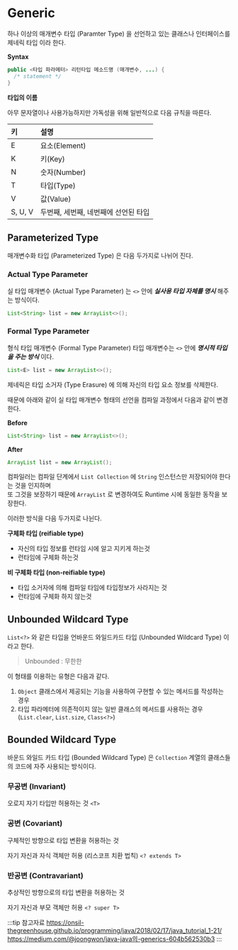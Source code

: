 # Generic

하나 이상의 매개변수 타입 (Paramter Type) 을 선언하고 있는 클래스나 인터페이스를 제네릭 타입 이라 한다.

**Syntax**

```java
public <타입 파라메터> 리턴타입 메소드명 (매개변수, ...) {
  /* statement */
}
```

**타입의 이름**

아무 문자열이나 사용가능하지만 가독성을 위해 일반적으로 다음 규칙을 따른다.

|키|설명|
|:--|:--|
|E|요소(Element)|
|K|키(Key)|
|N|숫자(Number)|
|T|타입(Type)|
|V|값(Value)|
|S, U, V|두번째, 세번째, 네번째에 선언된 타입|

## Parameterized Type

매개변수화 타입 (Parameterized Type) 은 다음 두가지로 나뉘어 진다.

### Actual Type Parameter

실 타입 매개변수 (Actual Type Parameter) 는 `<>` 안에 _**실사용 타입 자체를 명시**_ 해주는 방식이다.

```java
List<String> list = new ArrayList<>();
```

### Formal Type Parameter

형식 타입 매개변수 (Formal Type Parameter) 타입 매개변수는 `<>` 안에 _**명시적 타입을 주는 방식**_ 이다.

```java
List<E> list = new ArrayList<>();
```

제네릭은 타입 소거자 (Type Erasure) 에 의해 자신의 타입 요소 정보를 삭제한다.

때문에 아래와 같이 실 타입 매개변수 형태의 선언을 컴파일 과정에서 다음과 같이 변경한다.

**Before**

```java
List<String> list = new ArrayList<>();
```

**After**

```java
ArrayList list = new ArrayList();
```

컴파일러는 컴파일 단계에서 `List Collection` 에 `String` 인스턴스만 저장되어야 한다는 것을 인지하며  
또 그것을 보장하기 때문에 `ArrayList` 로 변경하여도 Runtime 시에 동일한 동작을 보장한다.

이러한 방식을 다음 두가지로 나뉜다.

**구체화 타입 (reifiable type)**

* 자신의 타입 정보를 런타임 시에 알고 지키게 하는것
* 런타임에 구체화 하는것
  
**비 구체화 타입 (non-reifiable type)**

* 타입 소거자에 의해 컴파일 타임에 타입정보가 사라지는 것
* 런타임에 구체화 하지 않는것

## Unbounded Wildcard Type

`List<?>` 와 같은 타입을 언바운드 와일드카드 타입 (Unbounded Wildcard Type) 이라고 한다.

> Unbounded : 무한한

이 형태를 이용하는 유형은 다음과 같다.

1. `Object` 클래스에서 제공되는 기능을 사용하여 구현할 수 있는 메서드를 작성하는 경우
2. 타입 파라메터에 의존적이지 않는 일반 클래스의 메서드를 사용하는 경우 (`List.clear`, `List.size`, `Class<?>`)

## Bounded Wildcard Type

바운드 와일드 카드 타입 (Bounded Wildcard Type) 은 `Collection` 계열의 클래스들의 코드에 자주 사용되는 방식이다.

### 무공변 (Invariant)

오로지 자기 타입만 허용하는 것 `<T>`

### 공변 (Covariant)

구체적인 방향으로 타입 변환을 허용하는 것

자기 자신과 자식 객체만 허용 (리스코프 치환 법칙) `<? extends T>`

### 반공변 (Contravariant)

추상적인 방향으로의 타입 변환을 허용하는 것

자기 자신과 부모 객체만 허용 `<? super T>`

:::tip 참고자료
<https://onsil-thegreenhouse.github.io/programming/java/2018/02/17/java_tutorial_1-21/>
<https://medium.com/@joongwon/java-java의-generics-604b562530b3>
:::